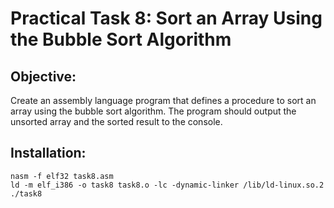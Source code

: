 # Practical Task 8: Sort an Array Using the Bubble Sort Algorithm
## Objective:
Create an assembly language program that defines a procedure to sort an array using the bubble sort algorithm. The program should output the unsorted array and the sorted result to the console.
## Installation: 
```
nasm -f elf32 task8.asm
ld -m elf_i386 -o task8 task8.o -lc -dynamic-linker /lib/ld-linux.so.2
./task8
```
